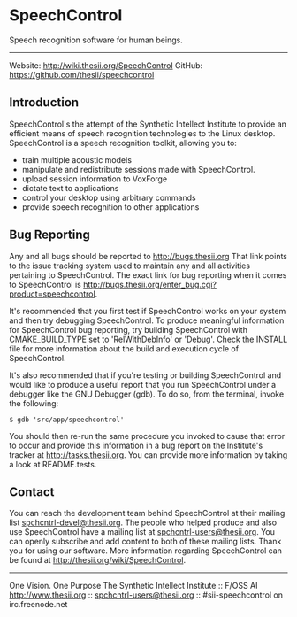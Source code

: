 # SpeechControl

Speech recognition software for human beings.

***

Website: http://wiki.thesii.org/SpeechControl
GitHub:  https://github.com/thesii/speechcontrol

## Introduction

SpeechControl's the attempt of the Synthetic Intellect Institute to
provide an efficient means of speech recognition technologies to the
Linux desktop. SpeechControl is a speech recognition toolkit, allowing
you to:

  * train multiple acoustic models
  * manipulate and redistribute sessions made with SpeechControl.
  * upload session information to VoxForge
  * dictate text to applications
  * control your desktop using arbitrary commands
  * provide speech recognition to other applications

## Bug Reporting

Any and all bugs should be reported to http://bugs.thesii.org
That link points to the issue tracking system used to maintain any and all
activities pertaining to SpeechControl. The exact link for bug reporting
when it comes to SpeechControl is 
http://bugs.thesii.org/enter_bug.cgi?product=speechcontrol.

It's recommended that you first test if SpeechControl works on your system
and then try debugging SpeechControl. To produce meaningful information
for SpeechControl bug reporting, try building SpeechControl with
CMAKE_BUILD_TYPE set to 'RelWithDebInfo' or 'Debug'. Check the INSTALL
file for more information about the build and execution cycle of SpeechControl.

It's also recommended that if you're testing or building SpeechControl and would
like to produce a useful report that you run SpeechControl under a debugger like
the GNU Debugger (gdb). To do so, from the terminal, invoke the following:

    $ gdb 'src/app/speechcontrol'

You should then re-run the same procedure you invoked to cause that error to
occur and provide this information in a bug report on the Institute's tracker at
http://tasks.thesii.org. You can provide more information by taking a look at
README.tests.

## Contact
You can reach the development team behind SpeechControl at their
mailing list spchcntrl-devel@thesii.org. The people who helped produce
and also use SpeechControl have a mailing list at spchcntrl-users@thesii.org.
You can openly subscribe and add content to both of these mailing lists.
Thank you for using our software. More information regarding SpeechControl
can be found at http://thesii.org/wiki/SpeechControl.


***
One Vision. One Purpose
The Synthetic Intellect Institute :: F/OSS AI
http://www.thesii.org :: spchcntrl-users@thesii.org :: #sii-speechcontrol on irc.freenode.net
